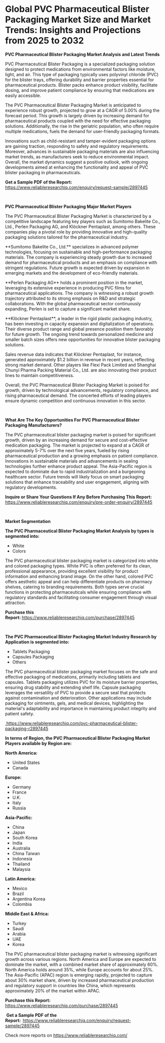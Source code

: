 <p><h1>Global PVC Pharmaceutical Blister Packaging Market Size and Market Trends: Insights and Projections from 2025 to 2032</h1></p><p><strong>PVC Pharmaceutical Blister Packaging Market Analysis and Latest Trends</strong></p>
<p><p>PVC Pharmaceutical Blister Packaging is a specialized packaging solution designed to protect medications from environmental factors like moisture, light, and air. This type of packaging typically uses polyvinyl chloride (PVC) for the blister trays, offering durability and barrier properties essential for pharmaceutical products. Blister packs enhance product visibility, facilitate dosing, and improve patient compliance by ensuring that medications are easily accessible.</p><p>The PVC Pharmaceutical Blister Packaging Market is anticipated to experience robust growth, projected to grow at a CAGR of 5.00% during the forecast period. This growth is largely driven by increasing demand for pharmaceutical products coupled with the need for effective packaging solutions. Additionally, the rise in the geriatric population, who often require multiple medications, fuels the demand for user-friendly packaging formats. </p><p>Innovations such as child-resistant and tamper-evident packaging options are gaining traction, responding to safety and regulatory requirements. Moreover, advances in sustainable packaging materials are also influencing market trends, as manufacturers seek to reduce environmental impact. Overall, the market dynamics suggest a positive outlook, with ongoing developments aimed at enhancing the functionality and appeal of PVC blister packaging in pharmaceuticals.</p></p>
<p><strong>Get a Sample PDF of the Report:&nbsp;</strong> <a href="https://www.reliableresearchiq.com/enquiry/request-sample/2897445?utm_campaign=2732&utm_medium=2&utm_source=Github&utm_content=ia&utm_term=15032025&utm_id=pvc-pharmaceutical-blister-packaging">https://www.reliableresearchiq.com/enquiry/request-sample/2897445</a></p>
<p>&nbsp;</p>
<p><strong>PVC Pharmaceutical Blister Packaging Major Market Players</strong></p>
<p><p>The PVC Pharmaceutical Blister Packaging Market is characterized by a competitive landscape featuring key players such as Sumitomo Bakelite Co., Ltd., Perlen Packaging AG, and Klöckner Pentaplast, among others. These companies play a pivotal role by providing innovative and high-quality packaging solutions tailored for the pharmaceutical industry.</p><p>**Sumitomo Bakelite Co., Ltd.** specializes in advanced polymer technologies, focusing on sustainable and high-performance packaging materials. The company is experiencing steady growth due to increased demand for pharmaceutical products and an emphasis on compliance with stringent regulations. Future growth is expected driven by expansion in emerging markets and the development of eco-friendly materials.</p><p>**Perlen Packaging AG** holds a prominent position in the market, leveraging its extensive experience in producing PVC films for pharmaceutical applications. The company is witnessing a robust growth trajectory attributed to its strong emphasis on R&D and strategic collaborations. With the global pharmaceutical sector continuously expanding, Perlen is set to capture a significant market share.</p><p>**Klöckner Pentaplast**, a leader in the rigid plastic packaging industry, has been investing in capacity expansion and digitalization of operations. Their diverse product range and global presence position them favorably for future growth. The ongoing trend towards personalized medicine and smaller batch sizes offers new opportunities for innovative blister packaging solutions.</p><p>Sales revenue data indicates that Klöckner Pentaplast, for instance, generated approximately $1.2 billion in revenue in recent years, reflecting strong market demand. Other players like Flexi Pack Limited and Shanghai Chunyi Pharma Packing Material Co., Ltd. are also innovating their product lines to maintain competitiveness.</p><p>Overall, the PVC Pharmaceutical Blister Packaging Market is poised for growth, driven by technological advancements, regulatory compliance, and rising pharmaceutical demand. The concerted efforts of leading players ensure dynamic competition and continuous innovation in this sector.</p></p>
<p>&nbsp;</p>
<p><strong>What Are The Key Opportunities For PVC Pharmaceutical Blister Packaging Manufacturers?</strong></p>
<p><p>The PVC pharmaceutical blister packaging market is poised for significant growth, driven by an increasing demand for secure and cost-effective medication packaging. The market is projected to expand at a CAGR of approximately 5-7% over the next five years, fueled by rising pharmaceutical production and a growing emphasis on patient compliance. Innovations in sustainable materials and advancements in sealing technologies further enhance product appeal. The Asia-Pacific region is expected to dominate due to rapid industrialization and a burgeoning healthcare sector. Future trends will likely focus on smart packaging solutions that enhance traceability and user engagement, aligning with regulatory developments.</p></p>
<p><strong>Inquire or Share Your Questions If Any Before Purchasing This Report:</strong> <a href="https://www.reliableresearchiq.com/enquiry/pre-order-enquiry/2897445?utm_campaign=2732&utm_medium=2&utm_source=Github&utm_content=ia&utm_term=15032025&utm_id=pvc-pharmaceutical-blister-packaging">https://www.reliableresearchiq.com/enquiry/pre-order-enquiry/2897445</a></p>
<p>&nbsp;</p>
<p><strong>Market Segmentation</strong></p>
<p><strong>The PVC Pharmaceutical Blister Packaging Market Analysis by types is segmented into:</strong></p>
<p><ul><li>White</li><li>Colors</li></ul></p>
<p><p>The PVC pharmaceutical blister packaging market is categorized into white and colored packaging types. White PVC is often preferred for its clean, professional appearance, providing excellent visibility for product information and enhancing brand image. On the other hand, colored PVC offers aesthetic appeal and can help differentiate products on pharmacy shelves, catering to branding requirements. Both types serve crucial functions in protecting pharmaceuticals while ensuring compliance with regulatory standards and facilitating consumer engagement through visual attraction.</p></p>
<p><strong>Purchase this Report:&nbsp;</strong><a href="https://www.reliableresearchiq.com/purchase/2897445?utm_campaign=2732&utm_medium=2&utm_source=Github&utm_content=ia&utm_term=15032025&utm_id=pvc-pharmaceutical-blister-packaging">https://www.reliableresearchiq.com/purchase/2897445</a></p>
<p>&nbsp;</p>
<p><strong>The PVC Pharmaceutical Blister Packaging Market Industry Research by Application is segmented into:</strong></p>
<p><ul><li>Tablets Packaging</li><li>Capsules Packaging</li><li>Others</li></ul></p>
<p><p>The PVC pharmaceutical blister packaging market focuses on the safe and effective packaging of medications, primarily including tablets and capsules. Tablets packaging utilizes PVC for its moisture barrier properties, ensuring drug stability and extending shelf life. Capsule packaging leverages the versatility of PVC to provide a secure seal that protects against contamination and deterioration. Other applications may include packaging for ointments, gels, and medical devices, highlighting the material's adaptability and importance in maintaining product integrity and patient safety.</p></p>
<p><a href="https://www.reliableresearchiq.com/pvc-pharmaceutical-blister-packaging-r2897445?utm_campaign=2732&utm_medium=2&utm_source=Github&utm_content=ia&utm_term=15032025&utm_id=pvc-pharmaceutical-blister-packaging">&nbsp;https://www.reliableresearchiq.com/pvc-pharmaceutical-blister-packaging-r2897445</a></p>
<p><strong>In terms of Region, the PVC Pharmaceutical Blister Packaging Market Players available by Region are:</strong></p>
<p>
    <p> <strong> North America: </strong>
        <ul>
            <li>United States</li>
            <li>Canada</li>
        </ul>
        </p> 
    <p> <strong> Europe: </strong>
        <ul>
            <li>Germany</li>
            <li>France</li>
            <li>U.K.</li>
            <li>Italy</li>
            <li>Russia</li>
        </ul>
        </p> 
    <p> <strong> Asia-Pacific: </strong>
        <ul>
            <li>China</li>
            <li>Japan</li>
            <li>South Korea</li>
            <li>India</li>
            <li>Australia</li>
            <li>China Taiwan</li>
            <li>Indonesia</li>
            <li>Thailand</li>
            <li>Malaysia</li>
        </ul>
        </p> 
    <p> <strong> Latin America: </strong>
        <ul>
            <li>Mexico</li>
            <li>Brazil</li>
            <li>Argentina Korea</li>
            <li>Colombia</li>
        </ul>
        </p> 
    <p> <strong> Middle East & Africa: </strong>
        <ul>
            <li>Turkey</li>
            <li>Saudi</li>
            <li>Arabia</li>
            <li>UAE</li>
            <li>Korea</li>
        </ul>
    </p>
    </p>
<p><p>The PVC pharmaceutical blister packaging market is witnessing significant growth across various regions. North America and Europe are expected to dominate the market, with a combined market share of approximately 60%. North America holds around 35%, while Europe accounts for about 25%. The Asia-Pacific (APAC) region is emerging rapidly, projected to capture about 30% market share, driven by increased pharmaceutical production and regulatory support in countries like China, which represents approximately 20% of the market within APAC.</p></p>
<p><strong>Purchase this Report: </strong><a href="https://www.reliableresearchiq.com/purchase/2897445?utm_campaign=2732&utm_medium=2&utm_source=Github&utm_content=ia&utm_term=15032025&utm_id=pvc-pharmaceutical-blister-packaging">https://www.reliableresearchiq.com/purchase/2897445</a></p>
<p>&nbsp;<strong>Get a Sample PDF of the Report:&nbsp;&nbsp;</strong><a href="https://www.reliableresearchiq.com/enquiry/request-sample/2897445?utm_campaign=2732&utm_medium=2&utm_source=Github&utm_content=ia&utm_term=15032025&utm_id=pvc-pharmaceutical-blister-packaging">https://www.reliableresearchiq.com/enquiry/request-sample/2897445</a></p>
<p><strong></strong></p>
<p>Check more reports on <a href="https://www.reliableresearchiq.com/?utm_campaign=2732&utm_medium=2&utm_source=Github&utm_content=ia&utm_term=15032025&utm_id=pvc-pharmaceutical-blister-packaging">https://www.reliableresearchiq.com/</a></p>
